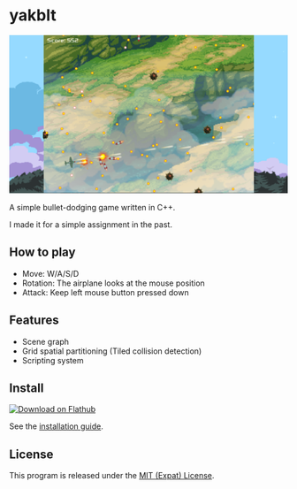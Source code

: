 # yakblt

[![Screenshot](screenshot.png)](short-mov.mp4)

A simple bullet-dodging game written in C++.

I made it for a simple assignment in the past.

## How to play

- Move: W/A/S/D
- Rotation: The airplane looks at the mouse position
- Attack: Keep left mouse button pressed down

## Features

- Scene graph
- Grid spatial partitioning (Tiled collision detection)
- Scripting system

## Install

[![Download on Flathub](https://flathub.org/assets/badges/flathub-badge-en.svg)](https://flathub.org/apps/details/org.kosmospredanie.Yakblt)

See the [installation guide](INSTALL.md).

## License

This program is released under the [MIT (Expat) License](COPYING).
